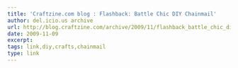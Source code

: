 ```yaml
---
title: 'Craftzine.com blog : Flashback: Battle Chic DIY Chainmail'
author: del.icio.us archive
url: http://blog.craftzine.com/archive/2009/11/flashback_battle_chic_diy_chai.html
date: 2009-11-09
excerpt: 
tags: link,diy,crafts,chainmail
type: link
---
```

